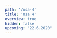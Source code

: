 ```yaml
---
path: '/osa-4'
title: 'Osa 4'
overview: true
hidden: false
upcoming: "22.6.2020"
---
```


<pages-in-this-section></pages-in-this-section>

<exercises-in-this-section></exercises-in-this-section>
